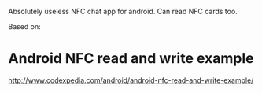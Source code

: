 Absolutely useless NFC chat app for android. 
Can read NFC cards too.

Based on:
# Android NFC read and write example
http://www.codexpedia.com/android/android-nfc-read-and-write-example/
